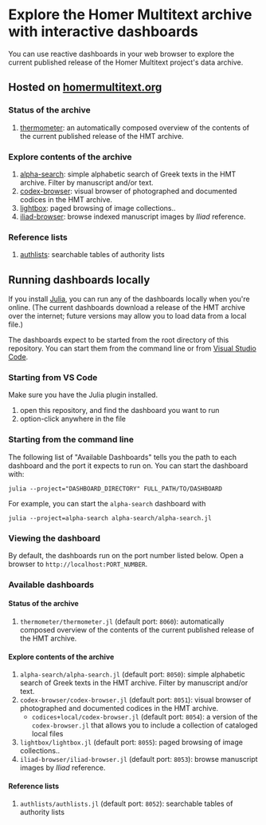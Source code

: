 # Explore the Homer Multitext archive with interactive dashboards

You can use reactive dashboards in your web browser to explore the current published release of the Homer Multitext project's data archive.  

## Hosted on [homermultitext.org](https://www.homermulitextorg)

### Status of the archive

1. [thermometer](https://www.homermultitext.org/thermometer/):  an automatically composed overview of the contents of the current published release of the HMT archive.

### Explore contents of the archive

1. [alpha-search](https://www.homermultitext.org/alpha-search):  simple alphabetic search of Greek texts in the HMT archive.  Filter by manuscript and/or text.
1. [codex-browser](https://www.homermultitext.org/codex-browser): visual browser of photographed and documented codices in the HMT archive.
 1. [lightbox](https://www.homermultitext.org/lightbox/): paged browsing of image collections..  
1. [iliad-browser](https://www.homermultitext.org/iliad-browser): browse indexed manuscript images by *Iliad* reference.

### Reference lists

1. [authlists](https://www.homermultitext.org/authlists):  searchable tables of authority lists




## Running dashboards locally

If you install [Julia](https://julialang.org), you can run any of the dashboards locally when you're online. (The current dashboards download a release of the HMT archive over the internet; future versions may allow you to load data from a local file.)

The dashboards expect to be started from the root directory of this repository.  You can start them from the command line or from [Visual Studio Code](https://code.visualstudio.com).


### Starting from VS Code

Make sure you have the Julia plugin installed.

1. open this repository, and find the dashboard you want to run
2. option-click anywhere in the file


### Starting from the command line

The following list of "Available Dashboards" tells you the path to each dashboard and the port it expects to run on.  You can start the dashboard with:

`julia --project="DASHBOARD_DIRECTORY" FULL_PATH/TO/DASHBOARD`

For example, you can start the `alpha-search` dashboard with

`julia --project=alpha-search alpha-search/alpha-search.jl`

### Viewing the dashboard

By default, the dashboards run on the port number listed below.  Open a browser to `http://localhost:PORT_NUMBER`.



### Available dashboards

#### Status of the archive

1. `thermometer/thermometer.jl` (default port: `8060`):  automatically composed overview of the contents of the current published release of the HMT archive.

#### Explore contents of the archive

1. `alpha-search/alpha-search.jl` (default port: `8050`):  simple alphabetic search of Greek texts in the HMT archive.  Filter by manuscript and/or text.
1. `codex-browser/codex-browser.jl` (default port: `8051`): visual browser of photographed and documented codices in the HMT archive.
    - `codices+local/codex-browser.jl` (default port: `8054`): a version of the `codex-browser.jl` that allows you to include a collection of cataloged local files
1. `lightbox/lightbox.jl` (default port: `8055`): paged browsing of image collections..    
1. `iliad-browser/iliad-browser.jl` (default port: `8053`): browse manuscript images by *Iliad* reference.


#### Reference lists

1. `authlists/authlists.jl` (default port: `8052`):  searchable tables of authority lists



